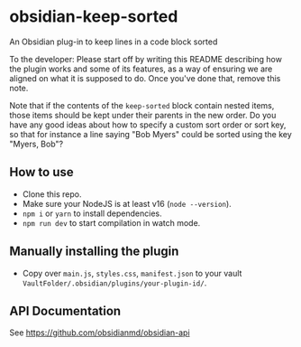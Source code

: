 # obsidian-keep-sorted

An Obsidian plug-in to keep lines in a code block sorted

To the developer: Please start off by writing this README describing how the plugin works and some of its features, as a way of ensuring we are aligned on what it is supposed to do. Once you've done that, remove this note.

Note that if the contents of the `keep-sorted` block contain nested items, those items should be kept under their parents in the new order.
Do you have any good ideas about how to specify a custom sort order or sort key, so that for instance a line saying "Bob Myers" could be sorted using the key "Myers, Bob"?

## How to use

-   Clone this repo.
-   Make sure your NodeJS is at least v16 (`node --version`).
-   `npm i` or `yarn` to install dependencies.
-   `npm run dev` to start compilation in watch mode.

## Manually installing the plugin

-   Copy over `main.js`, `styles.css`, `manifest.json` to your vault `VaultFolder/.obsidian/plugins/your-plugin-id/`.

## API Documentation

See https://github.com/obsidianmd/obsidian-api
